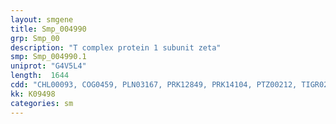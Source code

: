 ```yaml
---
layout: smgene
title: Smp_004990
grp: Smp_00
description: "T complex protein 1 subunit zeta"
smp: Smp_004990.1
uniprot: "G4V5L4"
length:  1644
cdd: "CHL00093, COG0459, PLN03167, PRK12849, PRK14104, PTZ00212, TIGR02347, cd03342, cl02777, pfam00118"
kk: K09498
categories: sm
---
```

